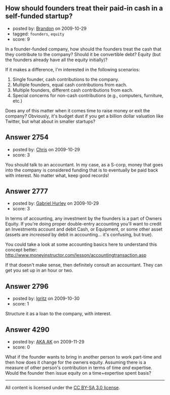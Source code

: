 ## How should founders treat their paid-in cash in a self-funded startup?

- posted by: [Brandon](https://stackexchange.com/users/-1/18-brandon) on 2009-10-29
- tagged: `founders`, `equity`
- score: 9

In a founder-funded company, how should the founders treat the cash that they contribute to the company? Should it be convertible debt? Equity (but the founders already have all the equity initially)? 

If it makes a difference, I'm interested in the following scenarios:

 1. Single founder, cash contributions to the company.
 2. Multiple founders, equal cash contributions from each.
 3. Multiple founders, different cash contributions from each.
 4. Special concerns for non-cash contributions (e.g., computers, furniture, etc.)

Does any of this matter when it comes time to raise money or exit the company? Obviously, it's budget dust if you get a billion dollar valuation like Twitter, but what about in smaller startups?


## Answer 2754

- posted by: [Chris](https://stackexchange.com/users/-1/923-chris) on 2009-10-29
- score: 3

You should talk to an accountant. In my case, as a S-corp, money that goes into the company is considered funding that is to eventually be paid back with interest. No matter what, keep good records!


## Answer 2777

- posted by: [Gabriel Hurley](https://stackexchange.com/users/-1/1005-gabriel-hurley) on 2009-10-29
- score: 3

In terms of accounting, any investment by the founders is a part of Owners Equity. If you're doing proper double-entry accounting you'll want to credit an Investments account and debit Cash, or Equipment, or some other asset (assets are *increased* by debit in accounting... it's confusing, but true).

You could take a look at some accounting basics here to understand this concept better: http://www.moneyinstructor.com/lesson/accountingtransaction.asp

If that doesn't make sense, then definitely consult an accountant. They can get you set up in an hour or two.


## Answer 2796

- posted by: [lgritz](https://stackexchange.com/users/-1/1078-lgritz) on 2009-10-30
- score: 1

Structure it as a loan to the company, with interest.



## Answer 4290

- posted by: [AKA AK](https://stackexchange.com/users/-1/1711-aka-ak) on 2009-11-29
- score: 0

What if the founder wants to bring in another person to work part-time and then how does it change for the owners equity.  Assuming there is a measure of other person's contribution in terms of time *and* expertise.  Would the founder then issue equity on a time+expertise spent basis?



---

All content is licensed under the [CC BY-SA 3.0 license](https://creativecommons.org/licenses/by-sa/3.0/).
